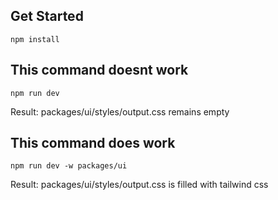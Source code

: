 ## Get Started
```
npm install
```

## This command doesnt work 
```
npm run dev
```
Result: packages/ui/styles/output.css remains empty

## This command does work 
```
npm run dev -w packages/ui
```
Result: packages/ui/styles/output.css is filled with tailwind css